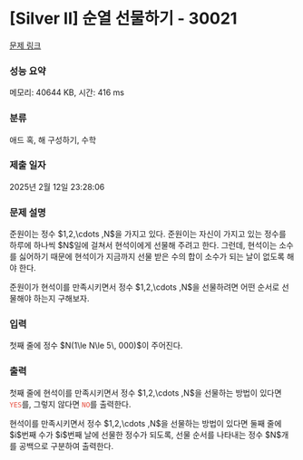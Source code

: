 # [Silver II] 순열 선물하기 - 30021 

[문제 링크](https://www.acmicpc.net/problem/30021) 

### 성능 요약

메모리: 40644 KB, 시간: 416 ms

### 분류

애드 혹, 해 구성하기, 수학

### 제출 일자

2025년 2월 12일 23:28:06

### 문제 설명

<p>준원이는 정수 $1,2,\cdots ,N$을 가지고 있다. 준원이는 자신이 가지고 있는 정수를 하루에 하나씩 $N$일에 걸쳐서 현석이에게 선물해 주려고 한다. 그런데, 현석이는 소수를 싫어하기 때문에 현석이가 지금까지 선물 받은 수의 합이 소수가 되는 날이 없도록 해야 한다.</p>

<p>준원이가 현석이를 만족시키면서 정수 $1,2,\cdots ,N$을 선물하려면 어떤 순서로 선물해야 하는지 구해보자.</p>

### 입력 

 <p>첫째 줄에 정수 $N(1\le N\le 5\, 000)$이 주어진다.</p>

### 출력 

 <p>첫째 줄에 현석이를 만족시키면서 정수 $1,2,\cdots ,N$을 선물하는 방법이 있다면 <span style="color:#e74c3c;"><code>YES</code></span>를, 그렇지 않다면 <span style="color:#e74c3c;"><code>NO</code></span>를 출력한다.</p>

<p>현석이를 만족시키면서 정수 $1,2,\cdots ,N$을 선물하는 방법이 있다면 둘째 줄에 $i$번째 수가 $i$번째 날에 선물한 정수가 되도록, 선물 순서를 나타내는 정수 $N$개를 공백으로 구분하여 출력한다.</p>

